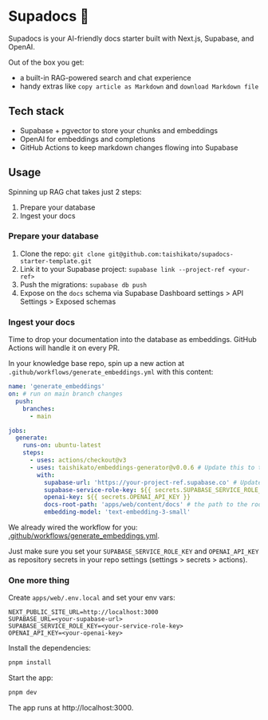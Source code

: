 # Supadocs 💨

Supadocs is your AI-friendly docs starter built with Next.js, Supabase, and OpenAI.

Out of the box you get:
- a built-in RAG-powered search and chat experience
- handy extras like `copy article as Markdown` and `download Markdown file`

## Tech stack
- Supabase + pgvector to store your chunks and embeddings
- OpenAI for embeddings and completions
- GitHub Actions to keep markdown changes flowing into Supabase

## Usage
Spinning up RAG chat takes just 2 steps:
1. Prepare your database
2. Ingest your docs

### Prepare your database
1. Clone the repo: `git clone git@github.com:taishikato/supadocs-starter-template.git`
2. Link it to your Supabase project: `supabase link --project-ref <your-ref>`
3. Push the migrations: `supabase db push`
4. Expose on the `docs` schema via Supabase Dashboard settings > API Settings > Exposed schemas

### Ingest your docs
Time to drop your documentation into the database as embeddings. GitHub Actions will handle it on every PR.

In your knowledge base repo, spin up a new action at `.github/workflows/generate_embeddings.yml` with this content:
```yaml
name: 'generate_embeddings'
on: # run on main branch changes
  push:
    branches:
      - main

jobs:
  generate:
    runs-on: ubuntu-latest
    steps:
      - uses: actions/checkout@v3
      - uses: taishikato/embeddings-generator@v0.0.6 # Update this to the latest version.
        with:
          supabase-url: 'https://your-project-ref.supabase.co' # Update this to your project URL.
          supabase-service-role-key: ${{ secrets.SUPABASE_SERVICE_ROLE_KEY }}
          openai-key: ${{ secrets.OPENAI_API_KEY }}
          docs-root-path: 'apps/web/content/docs' # the path to the root of your md(x) files
          embedding-model: 'text-embedding-3-small'
```

We already wired the workflow for you: [.github/workflows/generate_embeddings.yml](https://github.com/taishikato/supadocs/blob/main/.github/workflows/generate_embeddings.yml).

Just make sure you set your `SUPABASE_SERVICE_ROLE_KEY` and `OPENAI_API_KEY` as repository secrets in your repo settings (settings > secrets > actions).

### One more thing
Create `apps/web/.env.local` and set your env vars:
```
NEXT_PUBLIC_SITE_URL=http://localhost:3000
SUPABASE_URL=<your-supabase-url>
SUPABASE_SERVICE_ROLE_KEY=<your-service-role-key>
OPENAI_API_KEY=<your-openai-key>
```

Install the dependencies:
```bash
pnpm install
```

Start the app:
```bash
pnpm dev
```

The app runs at http://localhost:3000.